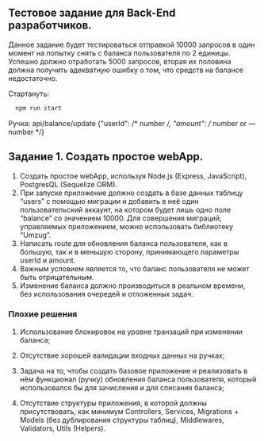 
## Тестовое задание для Back-End разработчиков.
Данное задание будет тестироваться отправкой 10000 запросов в один момент на попытку снять с баланса пользователя по 2 единицы. Успешно должно отработать 5000 запросов, вторая их половина должна получить адекватную ошибку о том, что средств на балансе недостаточно.





Стартануть: 

```bash
  npm run start
```

Ручка: 
  api/balance/update
  {"userId": /* number */, "amount": /* number or —number */}





## Задание 1. Создать простое webApp.

1. Создать простое webApp, используя Node.js (Express, JavaScript), PostgresQL (Sequelize ORM).
2. При запуске приложение должно создать в базе данных таблицу “users” с помощью миграции и добавить в неё один пользовательский аккаунт, на котором будет лишь одно поле “balance” со значением 10000. Для совершения миграций, управляемых приложением, можно использовать библиотеку “Umzug”.
3. Написать route для обновления баланса пользователя, как в большую, так и в меньшую сторону, принимающего параметры userId и amount.
4. Важным условием является то, что баланс пользователя не может быть отрицательным.
5. Изменение баланса должно производиться в реальном времени, без использования очередей и отложенных задач.


### Плохие решения
1. Использование блокировок на уровне транзаций при изменении баланса;

2. Отсутствие хорошей валидации входных данных на ручках;

3. Задача на то, чтобы создать базовое приложение и реализовать в нём функционал (ручку) обновления баланса пользователя, который использовался бы для зачисления и для списания баланса;

4. Отсутствие структуры приложения, в которой должны присутствовать, как минимум Controllers, Services, Migrations + Models (без дублирования структуры таблиц), Middlewares, Validators, Utils (Helpers).
